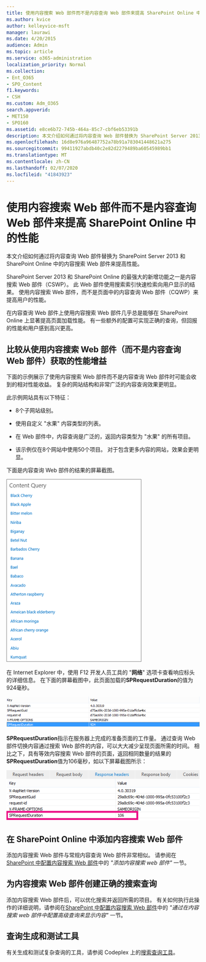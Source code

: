 ```yaml
---
title: 使用内容搜索 Web 部件而不是内容查询 Web 部件来提高 SharePoint Online 中的性能
ms.author: kvice
author: kelleyvice-msft
manager: laurawi
ms.date: 4/20/2015
audience: Admin
ms.topic: article
ms.service: o365-administration
localization_priority: Normal
ms.collection:
- Ent_O365
- SPO_Content
f1.keywords:
- CSH
ms.custom: Adm_O365
search.appverid:
- MET150
- SPO160
ms.assetid: e8ce6b72-745b-464a-85c7-cbf6eb53391b
description: 本文介绍如何通过将内容查询 Web 部件替换为 SharePoint Server 2013 和 SharePoint Online 中的内容搜索 Web 部件来提高性能。
ms.openlocfilehash: 16d8e976a96487752a78b91a783041448621a275
ms.sourcegitcommit: 99411927abdb40c2e82d2279489ba60545989bb1
ms.translationtype: MT
ms.contentlocale: zh-CN
ms.lasthandoff: 02/07/2020
ms.locfileid: "41843923"
---
```

# <a name="using-content-search-web-part-instead-of-content-query-web-part-to-improve-performance-in-sharepoint-online"></a>使用内容搜索 Web 部件而不是内容查询 Web 部件来提高 SharePoint Online 中的性能

本文介绍如何通过将内容查询 Web 部件替换为 SharePoint Server 2013 和 SharePoint Online 中的内容搜索 Web 部件来提高性能。
  
SharePoint Server 2013 和 SharePoint Online 的最强大的新增功能之一是内容搜索 Web 部件（CSWP）。 此 Web 部件使用搜索索引快速检索向用户显示的结果。 使用内容搜索 Web 部件，而不是页面中的内容查询 Web 部件（CQWP）来提高用户的性能。
  
在内容查询 Web 部件上使用内容搜索 Web 部件几乎总是能够在 SharePoint Online 上显著提高页面加载性能。 有一些额外的配置可实现正确的查询，但回报的性能和用户感到高兴更高。
  
## <a name="comparing-the-performance-gain-you-get-from-using-content-search-web-part-instead-of-content-query-web-part"></a>比较从使用内容搜索 Web 部件（而不是内容查询 Web 部件）获取的性能增益

下面的示例展示了使用内容搜索 Web 部件而不是内容查询 Web 部件时可能会收到的相对性能收益。 复杂的网站结构和非常广泛的内容查询效果更明显。
  
此示例网站具有以下特征：
  
- 8个子网站级别。
    
- 使用自定义 "水果" 内容类型的列表。
    
- 在 Web 部件中，内容查询是广泛的，返回内容类型为 "水果" 的所有项目。
    
- 该示例仅在8个网站中使用50个项目。 对于包含更多内容的网站，效果会更明显。
    
下面是内容查询 Web 部件的结果的屏幕截图。
  
![显示 Web 部件的内容查询的图形](media/b3d41f20-dfe5-46ed-9c0a-31057e82de33.png)
  
在 Internet Explorer 中，使用 F12 开发人员工具的 "**网络**" 选项卡查看响应标头的详细信息。 在下面的屏幕截图中，此页面加载的**SPRequestDuration**的值为924毫秒。 
  
![显示请求持续时间为 924 的屏幕截图](media/343571f2-a249-4de2-bc11-2cee93498aea.png)
  
 **SPRequestDuration**指示在服务器上完成的准备页面的工作量。 通过查询 Web 部件切换内容通过搜索 Web 部件的内容，可以大大减少呈现页面所需的时间。 相比之下，具有等效内容搜索 Web 部件的页面，返回相同数量的结果的**SPRequestDuration**值为106毫秒，如以下屏幕截图所示： 
  
![显示请求持续时间为 106 的屏幕截图](media/b46387ac-660d-4e5e-a11c-cc430e912962.png)
  
## <a name="adding-a-content-search-web-part-in-sharepoint-online"></a>在 SharePoint Online 中添加内容搜索 Web 部件

添加内容搜索 Web 部件与常规内容查询 Web 部件非常相似。 请参阅在[SharePoint 中配置内容搜索 Web 部件](https://support.office.com/article/Configure-a-Content-Search-Web-Part-in-SharePoint-0dc16de1-dbe4-462b-babb-bf8338c36c9a)中的 *"添加内容搜索 web 部件"* 一节。
  
## <a name="creating-the-right-search-query-for-your-content-search-web-part"></a>为内容搜索 Web 部件创建正确的搜索查询

添加内容搜索 Web 部件后，可以优化搜索并返回所需的项目。 有关如何执行此操作的详细说明，请参阅在[SharePoint 中配置内容搜索 Web 部件](https://support.office.com/article/Configure-a-Content-Search-Web-Part-in-SharePoint-0dc16de1-dbe4-462b-babb-bf8338c36c9a)中的 *"通过在内容搜索 web 部件中配置高级查询来显示内容"* 一节。
  
## <a name="query-building-and-testing-tool"></a>查询生成和测试工具

有关生成和测试复杂查询的工具，请参阅 Codeplex 上的[搜索查询工具](https://sp2013searchtool.codeplex.com/)。 
  

